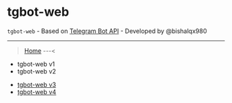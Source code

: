 # tgbot-web

```tgbot-web``` - Based on [Telegram Bot API](https://core.telegram.org/bots/api) - Developed by @bishalqx980

---

> [Home](https://bishalqx980.github.io/tgbot-web/) ---<
<!-- Deleted -->
- tgbot-web v1
- tgbot-web v2
<!-- Live -->
- [tgbot-web v3](https://bishalqx980.github.io/tgbot-web/v3/)
- [tgbot-web v4](https://bishalqx980.github.io/tgbot-web/v4/)
